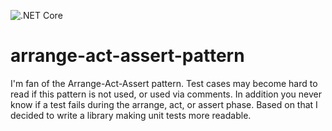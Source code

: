 ![.NET Core](https://github.com/moerwald/arrange-act-assert-pattern/workflows/.NET%20Core/badge.svg)

# arrange-act-assert-pattern

I'm fan of the Arrange-Act-Assert pattern. Test cases may become hard to read if this pattern is not used, or used via comments. In addition you never know if a test fails during the arrange, act, or assert phase. Based on that I decided to write a library making unit tests more readable.
